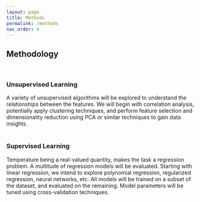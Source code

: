 ```yaml
---
layout: page
title: Methods
permalink: /methods
nav_order: 4
---
```


## Methodology
<br/>

### Unsupervised Learning
A variety of unsupervised algorithms will be explored to understand the relationships between the features. We will begin with correlation analysis, potentially apply clustering techniques, and perform feature selection and dimensionality reduction using PCA or similar techniques to gain data insights.
<br/><br/>

### Supervised Learning
Temperature being a real-valued quantity, makes the task a regression problem. A multitude of regression models will be evaluated. Starting with linear regression, we intend to explore polynomial regression, regularized regression, neural networks, etc. All models will be trained on a subset of the dataset, and evaluated on the remaining. Model parameters will be tuned using cross-validation techniques.
